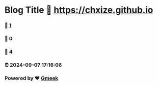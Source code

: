 # Blog Title :link: https://chxize.github.io 
### :page_facing_up: [1](https://chxize.github.io/tag.html) 
### :speech_balloon: 0 
### :hibiscus: 4 
### :alarm_clock: 2024-09-07 17:16:06 
### Powered by :heart: [Gmeek](https://github.com/Meekdai/Gmeek)
